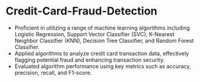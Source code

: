 # Credit-Card-Fraud-Detection

* Proficient in utilizing a range of machine learning algorithms including Logistic Regression, Support Vector Classifier (SVC), K-Nearest Neighbor
Classifier (KNN), Decision Tree Classifier, and Random Forest Classifier.
* Applied algorithms to analyze credit card transaction data, effectively flagging potential fraud and enhancing transaction security.
* Evaluated algorithm performance using key metrics such as accuracy, precision, recall, and F1-score.

